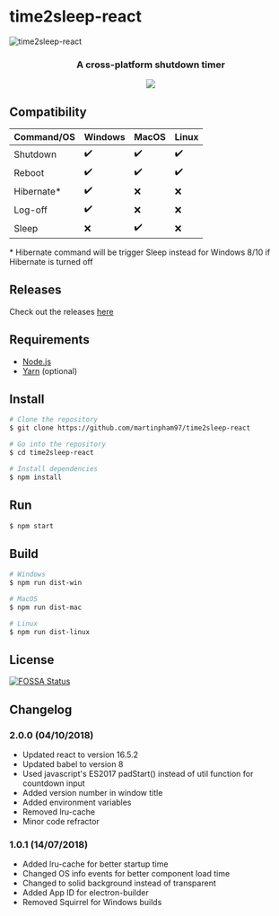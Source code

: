 
# time2sleep-react

![time2sleep-react](screenshots/app.png?raw=true "Time2Sleep-React")

<h3 align="center">A cross-platform shutdown timer</h3>
<p align="center"><img src="screenshots/app.png"></p>

## Compatibility

| Command/OS  | Windows			       | MacOS			        | Linux			         |
| ----------- | ------------------ | ------------------ | ------------------ |
| Shutdown    | :heavy_check_mark: | :heavy_check_mark: | :heavy_check_mark: |
| Reboot      | :heavy_check_mark: | :heavy_check_mark: | :heavy_check_mark: |
| Hibernate*	| :heavy_check_mark: | :x:				        | :x: 				       |
| Log-off 	  | :heavy_check_mark: | :x: 				        | :x: 				       |
| Sleep       | :x:      		       | :heavy_check_mark: | :x: 				       |

<p>* Hibernate command will be trigger Sleep instead for Windows 8/10 if Hibernate is turned off</p>

## Releases
Check out the releases [here](https://github.com/martinpham97/time2sleep-react/releases)

## Requirements
* [Node.js](https://nodejs.org)
* [Yarn](https://yarnpkg.com) (optional)

## Install
``` bash
# Clone the repository
$ git clone https://github.com/martinpham97/time2sleep-react

# Go into the repository
$ cd time2sleep-react

# Install dependencies
$ npm install
```

## Run
``` bash
$ npm start
```

## Build
``` bash
# Windows
$ npm run dist-win

# MacOS
$ npm run dist-mac

# Linux
$ npm run dist-linux
```

## License
[![FOSSA Status](https://app.fossa.io/api/projects/git%2Bgithub.com%2Fmartinpham97%2Ftime2sleep-react.svg?type=large)](https://app.fossa.io/projects/git%2Bgithub.com%2Fmartinpham97%2Ftime2sleep-react?ref=badge_large)

## Changelog
### 2.0.0 (04/10/2018)
* Updated react to version 16.5.2
* Updated babel to version 8
* Used javascript's ES2017 padStart() instead of util function for countdown input
* Added version number in window title
* Added environment variables
* Removed lru-cache
* Minor code refractor

### 1.0.1 (14/07/2018)
* Added lru-cache for better startup time
* Changed OS info events for better component load time
* Changed to solid background instead of transparent
* Added App ID for electron-builder
* Removed Squirrel for Windows builds